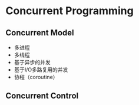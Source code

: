 # Concurrent Programming


## Concurrent Model
* 多进程
* 多线程
* 基于异步的并发
* 基于I/O多路复用的并发
* 协程（coroutine）

## Concurrent Control
